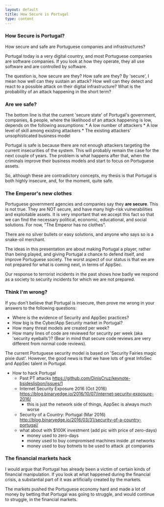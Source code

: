 ```yaml
---
layout: default
title: How Secure is Portugal
type: content
---
```


### How Secure is Portugal?

How secure and safe are Portuguese companies and infrastructures?

Portugal today is a very digital country, and most Portuguese companies are software companies. If you look at how they operate, they all use software and are controlled by software.

The question is, how secure are they? How safe are they? By 'secure', I mean how well can they sustain an attack? How well can they detect and react to a possible attack on their digital infrastructure? What is the probability of an attack happening in the short term?

### Are we safe?

The bottom line is that the current 'secure state' of Portugal's government, companies, & people, where the likelihood of an attack happening is low, depends on the following assumptions:
    * A low number of attackers
    * A low level of skill among existing attackers
    * The existing attackers' unsophisticated business model

Portugal is safe is because there are not enough attackers targeting the current insecurities of the system. This will probably remain the case for the next couple of years. The problem is what happens after that, when the criminals improve their business models and start to focus on Portuguese assets.

So, although these are contradictory concepts, my thesis is that Portugal is both highly insecure, and, for the moment, quite safe.

### The Emperor's new clothes

Portuguese government agencies and companies say they **are secure**. This is not true. They are NOT secure, and have many high-risk vulnerabilities and exploitable assets. It is very important that we accept this fact so that we can find the necessary political, economic, educational, and social solutions. For now, "The Emperor has no clothes".

There are no silver bullets or easy solutions, and anyone who says so is a snake-oil merchant.

The ideas in this presentation are about making Portugal a player, rather than being played, and giving Portugal a chance to defend itself, and improve Portuguese society. The worst aspect of our status is that we are not prepared for what is coming next, in terms of AppSec.  

Our response to terrorist incidents in the past shows how badly we respond as a society to security incidents for which we are not prepared.

### Think I'm wrong?

If you don't believe that Portugal is insecure, then prove me wrong in your answers to the following questions:
* Where is the evidence of Security and AppSec practices?
* How big is the Cyber/App Security market in Portugal?
* How many threat models are created per week?
* How many lines of code are reviewed for security per week (aka 'security eyeballs')? (Bear in mind that secure code reviews are very different from normal code reviews).

The current Portuguese security model is based on 'Security Fairies magic pixie dust'. However, the good news is that we have lots of great InfoSec and AppSec talent in Portugal.         


* How to hack Portugal
    * Past PT attacks https://github.com/DinisCruz/keynote-bsideslisbon/issues/1
    * Internet Security Exposure 2016 (Oct 2016) https://blog.binaryedge.io/2016/10/07/internet-security-exposure-2016/
      * this is just the network side of things, AppSec is always much worse
    * Security of a Country: Portugal (Mar 2016) http://blog.binaryedge.io/2016/03/31/security-of-a-country-portugal/
  * what about with $100K investment (add pic with price of zero-days)
    * money used to zero-days
    * money used to buy compromised machines inside .pt networks
    * money used to buy botnets to be used to attack .pt companies    

### The financial markets hack

I would argue that Portugal has already been a victim of certain kinds of financial manipulation.
If you look at what happened during the financial crisis, a substantial part of it was artificially created by the markets.

The markets pushed the Portuguese economy hard and made a lot of money by betting that Portugal was going to struggle, and would continue to struggle, in the financial markets.
